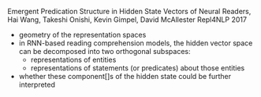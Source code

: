 Emergent Predication Structure in Hidden State Vectors of Neural Readers, 
Hai Wang, Takeshi Onishi, Kevin Gimpel, David McAllester 
Repl4NLP 2017

* geometry of the representation spaces 
* in RNN-based reading comprehension models, the hidden vector space can be
  decomposed into two orthogonal subspaces: 
  * representations of entities
  * representations of statements (or predicates) about those entities
* whether these component[]s of the hidden state could be further interpreted
